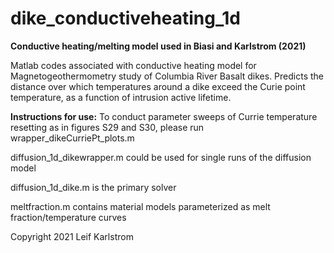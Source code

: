 # dike_conductiveheating_1d
**Conductive heating/melting model used in Biasi and Karlstrom (2021)**

Matlab codes associated with conductive heating model for Magnetogeothermometry study of Columbia River Basalt dikes. Predicts the distance over which temperatures around a dike exceed the Curie point temperature, as a function of intrusion active lifetime. 

**Instructions for use:** To conduct parameter sweeps of Currie temperature resetting as in figures S29 and S30, please run wrapper_dikeCurriePt_plots.m

diffusion_1d_dikewrapper.m could be used for single runs of the diffusion model

diffusion_1d_dike.m is the primary solver

meltfraction.m contains material models parameterized as melt fraction/temperature curves

Copyright 2021 Leif Karlstrom

